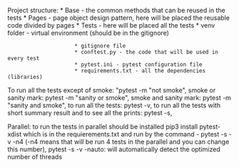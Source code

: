 Project structure:
                  * Base - the common methods that can be reused in the tests
                  * Pages - page object design pattern, here will be placed the reusable code divided by pages
                  * Tests - here will be placed all the tests
                  * venv folder - virtual environment (should be in the gitignore)

                         * gitignore file
                         * conftest.py - the code that will be used in every test
                         * pytest.ini - pytest configuration file
                         * requirements.txt - all the dependencies (libraries)


To run all the tests except of smoke: "pytest -m "not smoke",
smoke or sanity mark: pytest -m "sanity or smoke",
smoke and sanity mark: pytest -m "sanity and smoke",
to run all the tests: pytest -v,
to run all the tests with short summary result and to see all the prints: pytest -s,


Parallel: to run the tests in parallel should be installed pip3 install pytest-xdist which is in the requierements.txt
and run by the command - pytest -s -v -n4 (-n4 means that will be run 4 tests in the parallel and you can change this number),
pytest -s -v -nauto: will automatically detect the optimized number of threads





